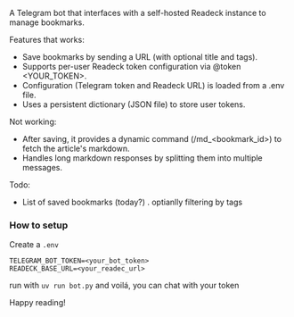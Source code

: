 A Telegram bot that interfaces with a self-hosted Readeck instance to manage bookmarks.

Features that works:
- Save bookmarks by sending a URL (with optional title and tags).
- Supports per-user Readeck token configuration via @token <YOUR_TOKEN>.
- Configuration (Telegram token and Readeck URL) is loaded from a .env file.
- Uses a persistent dictionary (JSON file) to store user tokens.

Not working: 
- After saving, it provides a dynamic command (/md_<bookmark_id>) to fetch the article's markdown.
- Handles long markdown responses by splitting them into multiple messages.

Todo:
- List of saved bookmarks (today?) . optianlly filtering by tags


### How to setup
Create a `.env`

```
TELEGRAM_BOT_TOKEN=<your_bot_token>
READECK_BASE_URL=<your_readec_url>
```

run with `uv run bot.py` and voilá, you can chat with your token

Happy reading! 
